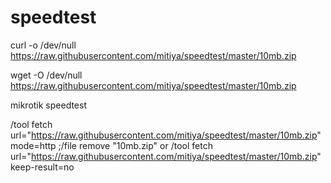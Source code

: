 # speedtest

curl -o /dev/null https://raw.githubusercontent.com/mitiya/speedtest/master/10mb.zip

wget -O /dev/null https://raw.githubusercontent.com/mitiya/speedtest/master/10mb.zip

mikrotik speedtest

/tool fetch url="https://raw.githubusercontent.com/mitiya/speedtest/master/10mb.zip" mode=http ;/file remove "10mb.zip"
or
/tool fetch url="https://raw.githubusercontent.com/mitiya/speedtest/master/10mb.zip" keep-result=no
